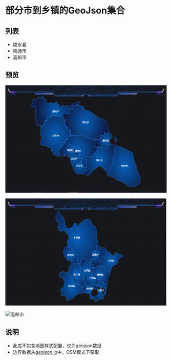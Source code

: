 # 部分市到乡镇的GeoJson集合

## 列表

- 陵水县
- 南通市
- 高邮市

## 预览

![南通市](./preview/nantong.jpg)

![陵水县](./preview/lingshui.jpg)

![高邮市](./preview/gaoyou.jpg)

## 说明

- 此库不包含地图样式配置，仅为geojson数据
- 边界数据从[geojson.io](http://geojson.io/)中，OSM模式下获取

